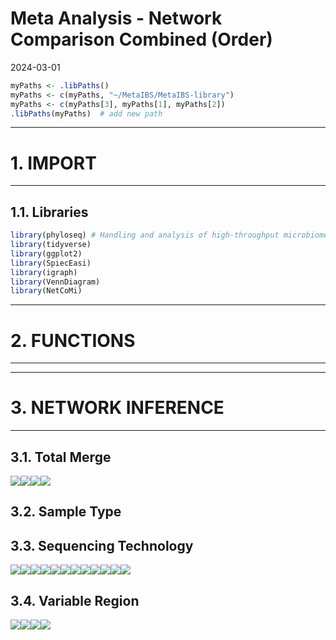 Meta Analysis - Network Comparison Combined (Order)
================
2024-03-01

``` r
myPaths <- .libPaths()
myPaths <- c(myPaths, "~/MetaIBS/MetaIBS-library")
myPaths <- c(myPaths[3], myPaths[1], myPaths[2])
.libPaths(myPaths)  # add new path
```

------------------------------------------------------------------------

# 1. IMPORT

------------------------------------------------------------------------

## 1.1. Libraries

``` r
library(phyloseq) # Handling and analysis of high-throughput microbiome census data.
library(tidyverse)
library(ggplot2)
library(SpiecEasi)
library(igraph)
library(VennDiagram)
library(NetCoMi)
```

------------------------------------------------------------------------

# 2. FUNCTIONS

------------------------------------------------------------------------

------------------------------------------------------------------------

# 3. NETWORK INFERENCE

------------------------------------------------------------------------

## 3.1. Total Merge

![](../../../../outputs/network-comparison/Combined/plots/Order/total-merge-1.png)<!-- -->![](../../../../outputs/network-comparison/Combined/plots/Order/total-merge-2.png)<!-- -->![](../../../../outputs/network-comparison/Combined/plots/Order/total-merge-3.png)<!-- -->![](../../../../outputs/network-comparison/Combined/plots/Order/total-merge-4.png)<!-- -->

## 3.2. Sample Type

## 3.3. Sequencing Technology

![](../../../../outputs/network-comparison/Combined/plots/Order/seq-tech-1.png)<!-- -->![](../../../../outputs/network-comparison/Combined/plots/Order/seq-tech-2.png)<!-- -->![](../../../../outputs/network-comparison/Combined/plots/Order/seq-tech-3.png)<!-- -->![](../../../../outputs/network-comparison/Combined/plots/Order/seq-tech-4.png)<!-- -->![](../../../../outputs/network-comparison/Combined/plots/Order/seq-tech-5.png)<!-- -->![](../../../../outputs/network-comparison/Combined/plots/Order/seq-tech-6.png)<!-- -->![](../../../../outputs/network-comparison/Combined/plots/Order/seq-tech-7.png)<!-- -->![](../../../../outputs/network-comparison/Combined/plots/Order/seq-tech-8.png)<!-- -->![](../../../../outputs/network-comparison/Combined/plots/Order/seq-tech-9.png)<!-- -->![](../../../../outputs/network-comparison/Combined/plots/Order/seq-tech-10.png)<!-- -->![](../../../../outputs/network-comparison/Combined/plots/Order/seq-tech-11.png)<!-- -->![](../../../../outputs/network-comparison/Combined/plots/Order/seq-tech-12.png)<!-- -->

## 3.4. Variable Region

![](../../../../outputs/network-comparison/Combined/plots/Order/var-reg-1.png)<!-- -->![](../../../../outputs/network-comparison/Combined/plots/Order/var-reg-2.png)<!-- -->![](../../../../outputs/network-comparison/Combined/plots/Order/var-reg-3.png)<!-- -->![](../../../../outputs/network-comparison/Combined/plots/Order/var-reg-4.png)<!-- -->
